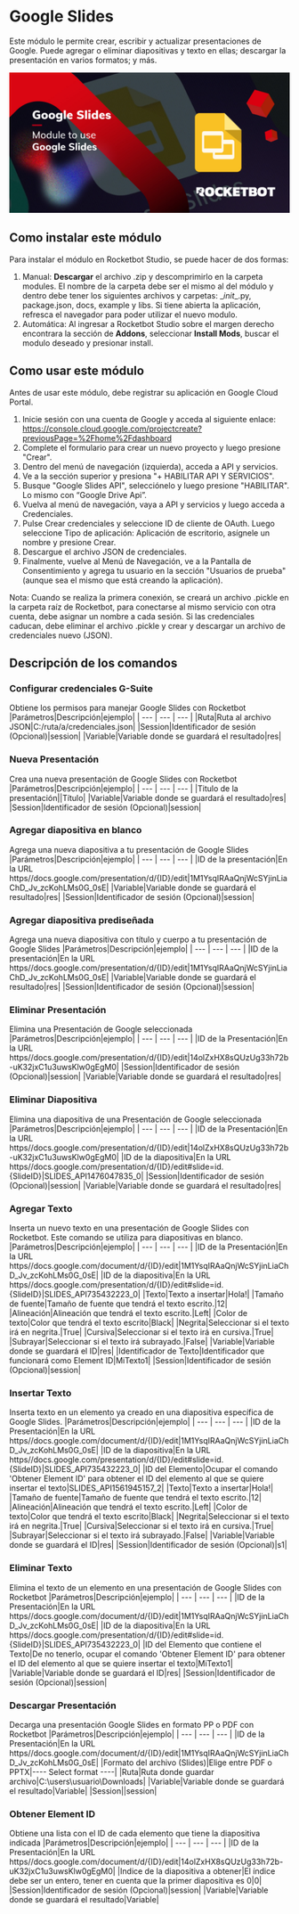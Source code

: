 



# Google Slides
  
Este módulo le permite crear, escribir y actualizar presentaciones de Google. Puede agregar o eliminar diapositivas y texto en ellas; descargar la presentación en varios formatos; y más.  

![banner](imgs/BannerGoogleSlides.jpg)

## Como instalar este módulo
  
Para instalar el módulo en Rocketbot Studio, se puede hacer de dos formas:
1. Manual: __Descargar__ el archivo .zip y descomprimirlo en la carpeta modules. El nombre de la carpeta debe ser el mismo al del módulo y dentro debe tener los siguientes archivos y carpetas: \__init__.py, package.json, docs, example y libs. Si tiene abierta la aplicación, refresca el navegador para poder utilizar el nuevo modulo.
2. Automática: Al ingresar a Rocketbot Studio sobre el margen derecho encontrara la sección de **Addons**, seleccionar **Install Mods**, buscar el modulo deseado y presionar install.  

## Como usar este módulo

Antes de usar este módulo, debe registrar su aplicación en Google Cloud Portal.

1. Inicie sesión con una cuenta de Google y acceda al siguiente enlace:
https://console.cloud.google.com/projectcreate?previousPage=%2Fhome%2Fdashboard
2. Complete el formulario para crear un nuevo proyecto y luego presione "Crear".
3. Dentro del menú de navegación (izquierda), acceda a API y servicios.
4. Ve a la sección superior y presiona "+ HABILITAR API Y SERVICIOS".
5. Busque "Google Slides API", selecciónelo y luego presione "HABILITAR". Lo mismo con “Google Drive Api”.
6. Vuelva al menú de navegación, vaya a API y servicios y luego acceda a Credenciales.
7. Pulse Crear credenciales y seleccione ID de cliente de OAuth. Luego seleccione Tipo de aplicación:
Aplicación de escritorio, asígnele un nombre y presione Crear.
8. Descargue el archivo JSON de credenciales.
9. Finalmente, vuelve al Menú de Navegación, ve a la Pantalla de Consentimiento y agrega tu usuario en la sección "Usuarios de prueba" (aunque sea el mismo que está creando la aplicación).
 
Nota: Cuando se realiza la primera conexión, se creará un archivo .pickle en la carpeta raíz de Rocketbot, para conectarse al mismo servicio con otra cuenta, debe asignar un nombre a cada sesión. Si las credenciales caducan, debe eliminar el archivo .pickle y crear y descargar un archivo de credenciales nuevo (JSON).


## Descripción de los comandos

### Configurar credenciales G-Suite
  
Obtiene los permisos para manejar Google Slides con Rocketbot
|Parámetros|Descripción|ejemplo|
| --- | --- | --- |
|Ruta|Ruta al archivo JSON|C:/ruta/a/credenciales.json|
|Session|Identificador de sesión (Opcional)|session|
|Variable|Variable donde se guardará el resultado|res|

### Nueva Presentación
  
Crea una nueva presentación de Google Slides con Rocketbot
|Parámetros|Descripción|ejemplo|
| --- | --- | --- |
|Titulo de la presentación||Título|
|Variable|Variable donde se guardará el resultado|res|
|Session|Identificador de sesión (Opcional)|session|

### Agregar diapositiva en blanco
  
Agrega una nueva diapositiva a tu presentación de Google Slides
|Parámetros|Descripción|ejemplo|
| --- | --- | --- |
|ID de la presentación|En la URL https//docs.google.com/presentation/d/{ID}/edit|1M1YsqIRAaQnjWcSYjinLiaChD_Jv_zcKohLMs0G_0sE|
|Variable|Variable donde se guardará el resultado|res|
|Session|Identificador de sesión (Opcional)|session|

### Agregar diapositiva prediseñada
  
Agrega una nueva diapositiva con título y cuerpo a tu presentación de Google Slides
|Parámetros|Descripción|ejemplo|
| --- | --- | --- |
|ID de la presentación|En la URL https//docs.google.com/presentation/d/{ID}/edit|1M1YsqIRAaQnjWcSYjinLiaChD_Jv_zcKohLMs0G_0sE|
|Variable|Variable donde se guardará el resultado|res|
|Session|Identificador de sesión (Opcional)|session|

### Eliminar Presentación
  
Elimina una Presentación de Google seleccionada
|Parámetros|Descripción|ejemplo|
| --- | --- | --- |
|ID de la Presentación|En la URL https//docs.google.com/presentation/d/{ID}/edit|14olZxHX8sQUzUg33h72b-uK32jxC1u3uwsKlw0gEgM0|
|Session|Identificador de sesión (Opcional)|session|
|Variable|Variable donde se guardará el resultado|res|

### Eliminar Diapositiva
  
Elimina una diapositiva de una Presentación de Google seleccionada
|Parámetros|Descripción|ejemplo|
| --- | --- | --- |
|ID de la Presentación|En la URL https//docs.google.com/presentation/d/{ID}/edit|14olZxHX8sQUzUg33h72b-uK32jxC1u3uwsKlw0gEgM0|
|ID de la diapositiva|En la URL https//docs.google.com/presentation/d/{ID}/edit#slide=id.{SlideID}|SLIDES_API1476047835_0|
|Session|Identificador de sesión (Opcional)|session|
|Variable|Variable donde se guardará el resultado|res|

### Agregar Texto
  
Inserta un nuevo texto en una presentación de Google Slides con Rocketbot. Este comando se utiliza para diapositivas en blanco.
|Parámetros|Descripción|ejemplo|
| --- | --- | --- |
|ID de la Presentación|En la URL https//docs.google.com/document/d/{ID}/edit|1M1YsqIRAaQnjWcSYjinLiaChD_Jv_zcKohLMs0G_0sE|
|ID de la diapositiva|En la URL https//docs.google.com/presentation/d/{ID}/edit#slide=id.{SlideID}|SLIDES_API735432223_0|
|Texto|Texto a insertar|Hola!|
|Tamaño de fuente|Tamaño de fuente que tendrá el texto escrito.|12|
|Alineación|Alineación que tendrá el texto escrito.|Left|
|Color de texto|Color que tendrá el texto escrito|Black|
|Negrita|Seleccionar si el texto irá en negrita.|True|
|Cursiva|Seleccionar si el texto irá en cursiva.|True|
|Subrayar|Seleccionar si el texto irá subrayado.|False|
|Variable|Variable donde se guardará el ID|res|
|Identificador de Texto|Identificador que funcionará como Element ID|MiTexto1|
|Session|Identificador de sesión (Opcional)|session|

### Insertar Texto
  
Inserta texto en un elemento ya creado en una diapositiva específica de Google Slides.
|Parámetros|Descripción|ejemplo|
| --- | --- | --- |
|ID de la Presentación|En la URL https//docs.google.com/document/d/{ID}/edit|1M1YsqIRAaQnjWcSYjinLiaChD_Jv_zcKohLMs0G_0sE|
|ID de la diapositiva|En la URL https//docs.google.com/presentation/d/{ID}/edit#slide=id.{SlideID}|SLIDES_API735432223_0|
|ID del Elemento|Ocupar el comando 'Obtener Element ID' para obtener el ID del elemento al que se quiere insertar el texto|SLIDES_API1561945157_2|
|Texto|Texto a insertar|Hola!|
|Tamaño de fuente|Tamaño de fuente que tendrá el texto escrito.|12|
|Alineación|Alineación que tendrá el texto escrito.|Left|
|Color de texto|Color que tendrá el texto escrito|Black|
|Negrita|Seleccionar si el texto irá en negrita.|True|
|Cursiva|Seleccionar si el texto irá en cursiva.|True|
|Subrayar|Seleccionar si el texto irá subrayado.|False|
|Variable|Variable donde se guardará el ID|res|
|Session|Identificador de sesión (Opcional)|s1|

### Eliminar Texto
  
Elimina el texto de un elemento en una presentación de Google Slides con Rocketbot
|Parámetros|Descripción|ejemplo|
| --- | --- | --- |
|ID de la Presentación|En la URL https//docs.google.com/document/d/{ID}/edit|1M1YsqIRAaQnjWcSYjinLiaChD_Jv_zcKohLMs0G_0sE|
|ID de la diapositiva|En la URL https//docs.google.com/presentation/d/{ID}/edit#slide=id.{SlideID}|SLIDES_API735432223_0|
|ID del Elemento que contiene el Texto|De no tenerlo, ocupar el comando 'Obtener Element ID' para obtener el ID del elemento al que se quiere insertar el texto|MiTexto1|
|Variable|Variable donde se guardará el ID|res|
|Session|Identificador de sesión (Opcional)|session|

### Descargar Presentación
  
Decarga una presentación Google Slides en formato PP o PDF con Rocketbot
|Parámetros|Descripción|ejemplo|
| --- | --- | --- |
|ID de la Presentación|En la URL https//docs.google.com/document/d/{ID}/edit|1M1YsqIRAaQnjWcSYjinLiaChD_Jv_zcKohLMs0G_0sE|
|Formato del archivo (Slides)|Elige entre PDF o PPTX|---- Select format ----|
|Ruta|Ruta donde guardar archivo|C:\users\usuario\Downloads|
|Variable|Variable donde se guardará el resultado|Variable|
|Session||session|

### Obtener Element ID
  
Obtiene una lista con el ID de cada elemento que tiene la diapositiva indicada
|Parámetros|Descripción|ejemplo|
| --- | --- | --- |
|ID de la Presentación|En la URL https//docs.google.com/document/d/{ID}/edit|14olZxHX8sQUzUg33h72b-uK32jxC1u3uwsKlw0gEgM0|
|Indice de la diapositiva a obtener|El índice debe ser un entero, tener en cuenta que la primer diapositiva es 0|0|
|Session|Identificador de sesión (Opcional)|session|
|Variable|Variable donde se guardará el resultado|Variable|
